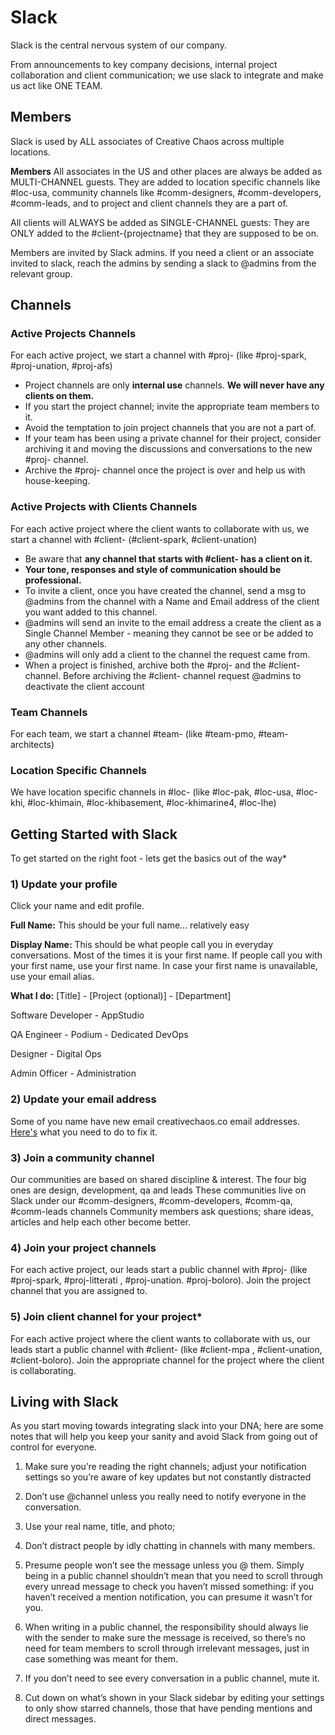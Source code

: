 # Slack

Slack is the central nervous system of our company.

From announcements to key company decisions, internal project collaboration and client communication; we use slack to integrate and make us act like ONE TEAM.

## Members
Slack is used by ALL associates of Creative Chaos across multiple locations.

**Members**
All associates in the US and other places are always be added as MULTI-CHANNEL guests.
They are added to location specific channels like #loc-usa, community channels like #comm-designers, #comm-developers, #comm-leads, and to project and client channels they are a part of.

All clients will ALWAYS be added as SINGLE-CHANNEL guests:
They are ONLY added to the #client-{projectname} that they are supposed to be on.

Members are invited by Slack admins. If you need a client or an associate invited to slack, reach the admins by sending a slack to @admins from the relevant group.

## Channels

### Active Projects Channels
For each active project, we start a channel with #proj- (like #proj-spark, #proj-unation, #proj-afs)

- Project channels are only **internal use** channels. **We will never have any clients on them.**
- If you start the project channel; invite the appropriate team members to it.
- Avoid the temptation to join project channels that you are not a part of.
- If your team has been using a private channel for their project, consider archiving it and moving the discussions and conversations to the new #proj- channel.
- Archive the #proj- channel once the project is over and help us with house-keeping.

### Active Projects with Clients Channels
For each active project where the client wants to collaborate with us, we start a channel with #client- (#client-spark, #client-unation)

- Be aware that **any channel that starts with #client- has a client on it.** 
- **Your tone, responses and style of communication should be professional.**
- To invite a client, once you have created the channel, send a msg to @admins from the channel with a Name and Email address of the client you want added to this channel.
- @admins will send an invite to the email address a create the client as a Single Channel Member - meaning they cannot be see or be added to any other channels.
- @admins will only add a client to the channel the request came from.
- When a project is finished, archive both the #proj- and the #client- channel. Before archiving the #client- channel request @admins to deactivate the client account


### Team Channels
For each team, we start a channel #team- (like #team-pmo, #team-architects)

### Location Specific Channels
We have location specific channels in #loc- (like #loc-pak, #loc-usa, #loc-khi, #loc-khimain, #loc-khibasement, #loc-khimarine4, #loc-lhe)

## Getting Started with Slack
To get started on the right foot - lets get the basics out of the way*

### 1) Update your profile
Click your name and edit profile.

**Full Name:** This should be your full name... relatively easy

**Display Name:** This should be what people call you in everyday conversations. Most of the times it is your first name. If people call you with your first name, use your first name. In case your first name is unavailable, use your email alias.

**What I do:** [Title] - [Project (optional)] - [Department]

Software Developer - AppStudio

QA Engineer - Podium - Dedicated DevOps

Designer - Digital Ops

Admin Officer - Administration

### 2) Update your email address
Some of you name have new email creativechaos.co email addresses. [Here's](https://get.slack.help/hc/en-us/articles/207262907-Change-your-email-address) what you need to do to fix it.

### 3) Join a community channel
Our communities are based on shared discipline & interest. The four big ones are design, development, qa and leads
These communities live on Slack under our #comm-designers, #comm-developers, #comm-qa, #comm-leads channels
Community members ask questions; share ideas, articles and help each other become better.

### 4) Join your project channels
For each active project, our leads start a public channel with #proj- (like #proj-spark, #proj-litterati , #proj-unation. #proj-boloro). Join the project channel that you are assigned to.

### 5) Join client channel for your project* 
For each active project where the client wants to collaborate with us, our leads start a public channel with #client- (like #client-mpa , #client-unation, #client-boloro). Join the appropriate channel for the project where the client is collaborating.


## Living with Slack
As you start moving towards integrating slack into your DNA; here are some notes that will help you keep your sanity and avoid Slack from going out of control for everyone.

1) Make sure you’re reading the right channels; adjust your notification settings so you’re aware of key updates but not constantly distracted

2) Don’t use @channel unless you really need to notify everyone in the conversation. 

3) Use your real name, title, and photo; 

4) Don’t distract people by idly chatting in channels with many members.

5) Presume people won’t see the message unless you @ them. Simply being in a public channel shouldn’t mean that you need to scroll through every unread message to check you haven’t missed something: if you haven’t received a mention notification, you can presume it wasn’t for you.

6) When writing in a public channel, the responsibility should always lie with the sender to make sure the message is received, so there’s no need for team members to scroll through irrelevant messages, just in case something was meant for them.

7) If you don’t need to see every conversation in a public channel, mute it.

8) Cut down on what’s shown in your Slack sidebar by editing your settings to only show starred channels, those that have pending mentions and direct messages.


